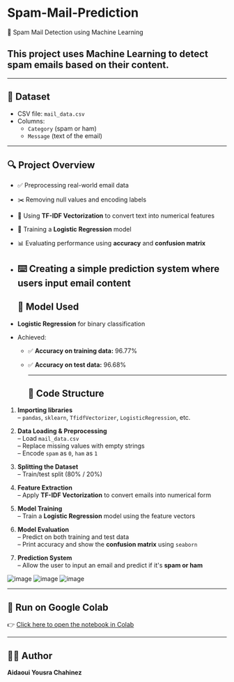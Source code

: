 # Spam-Mail-Prediction
📧 Spam Mail Detection using Machine Learning 
## This project uses Machine Learning to detect spam emails based on their content.
---

## 📁 Dataset

- CSV file: `mail_data.csv`  
- Columns:  
  - `Category` (spam or ham)  
  - `Message` (text of the email)
---

## 🔍 Project Overview

- ✅ Preprocessing real-world email data
- ✂️ Removing null values and encoding labels
- 🧠 Using **TF-IDF Vectorization** to convert text into numerical features
- 🤖 Training a **Logistic Regression** model
- 📊 Evaluating performance using **accuracy** and **confusion matrix**
- ⌨️ Creating a simple **prediction system** where users input email content
  ---


  ## 🧠 Model Used

- **Logistic Regression** for binary classification
- Achieved:
  - ✅ **Accuracy on training data:** 96.77%
  - ✅ **Accuracy on test data:** 96.68%

    ---
    ## 🧾 Code Structure

1. **Importing libraries**  
   – `pandas`, `sklearn`, `TfidfVectorizer`, `LogisticRegression`, etc.

2. **Data Loading & Preprocessing**  
   – Load `mail_data.csv`  
   – Replace missing values with empty strings  
   – Encode `spam` as `0`, `ham` as `1`  

3. **Splitting the Dataset**  
   – Train/test split (80% / 20%)  

4. **Feature Extraction**  
   – Apply **TF-IDF Vectorization** to convert emails into numerical form  

5. **Model Training**  
   – Train a **Logistic Regression** model using the feature vectors  

6. **Model Evaluation**  
   – Predict on both training and test data  
   – Print accuracy and show the **confusion matrix** using `seaborn`  

7. **Prediction System**  
   – Allow the user to input an email and predict if it's **spam or ham**

![image](https://github.com/user-attachments/assets/36849d92-25d8-4471-96d7-55febaa41f01)
![image](https://github.com/user-attachments/assets/fa2aa893-e6ab-45a7-9747-4c632cdf6212)
![image](https://github.com/user-attachments/assets/e46f05bf-3588-4a54-b997-eccccf903e91)



---

## 🔗 Run on Google Colab

👉 [Click here to open the notebook in Colab](https://colab.research.google.com/drive/10ZbbZZUc-Vb8uWWXNU6uGSsFCj3wqb5U?usp=sharing)

---
## 👩‍💻 Author

**Aidaoui Yousra Chahinez**

